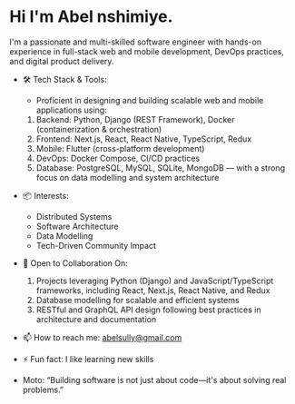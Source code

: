 
# Hi I'm Abel nshimiye.

I'm a passionate and multi-skilled software engineer with hands-on experience in full-stack web and mobile development, DevOps practices, and digital product delivery. 

- 🛠 Tech Stack & Tools:
   - Proficient in designing and building scalable web and mobile applications using:
  1. Backend: Python, Django (REST Framework), Docker (containerization & orchestration)
  2. Frontend: Next.js, React, React Native, TypeScript, Redux
  3. Mobile: Flutter (cross-platform development)
  4. DevOps: Docker Compose, CI/CD practices
  5. Database: PostgreSQL, MySQL, SQLite, MongoDB — with a strong focus on data modelling and system architecture
     
- 📦 Interests:
     - Distributed Systems
     - Software Architecture
     - Data Modelling
     - Tech-Driven Community Impact
       
- 🤝 Open to Collaboration On:
  1. Projects leveraging Python (Django) and JavaScript/TypeScript frameworks, including React, Next.js, React Native, and Redux
  2. Database modelling for scalable and efficient systems
  3. RESTful and GraphQL API design following best practices in architecture and documentation
  
- 📫 How to reach me: abelsully@gmail.com
- ⚡ Fun fact: I like learning new skills
- Moto: “Building software is not just about code—it's about solving real problems.”


